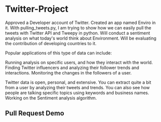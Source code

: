 # Twitter-Project
Approved a Developer account of Twitter. Created an app named Enviro in it. 
With pulling_tweets.py, I am trying to show how we can easily pull the tweets with Twitter API and Tweepy in python. 
Will conduct a sentiment analysis on what today's world think about Environment.
Will be evaluating the contribution of developing countries to it. 


Popular applications of this type of data can include:

Running analysis on specific users, and how they interact with the world.
Finding Twitter influencers and analyzing their follower trends and interactions.
Monitoring the changes in the followers of a user.

Twitter data is open, personal, and extensive. You can extract quite a bit from a user by analyzing their tweets and trends. You can also see how people are talking specific topics using keywords and business names.
Working on the Sentiment analysis algorithm. 

## Pull Request Demo

